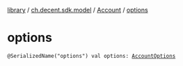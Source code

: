 [library](../../index.md) / [ch.decent.sdk.model](../index.md) / [Account](index.md) / [options](./options.md)

# options

`@SerializedName("options") val options: `[`AccountOptions`](../-account-options/index.md)